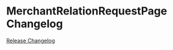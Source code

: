 # MerchantRelationRequestPage Changelog

[Release Changelog](https://github.com/spryker-shop/merchant-relation-request-page/releases)
